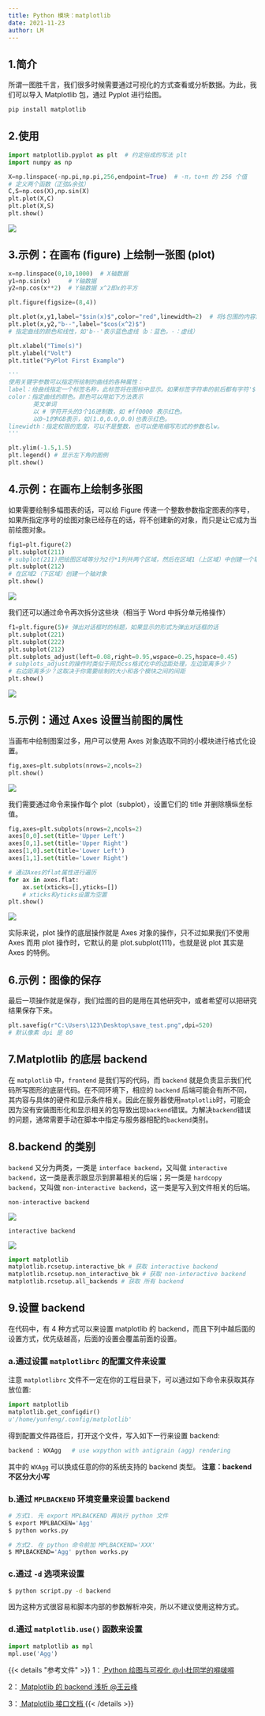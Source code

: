 ```yaml
---
title: Python 模块：matplotlib
date: 2021-11-23
author: LM
---
```


## 1.简介

所谓一图胜千言，我们很多时候需要通过可视化的方式查看或分析数据。为此，我们可以导入 Matplotlib 包，通过 Pyplot 进行绘图。

```python
pip install matplotlib
```

## 2.使用

```python
import matplotlib.pyplot as plt  # 约定俗成的写法 plt
import numpy as np

X=np.linspace(-np.pi,np.pi,256,endpoint=True)  # -π，to+π 的 256 个值
# 定义两个函数（正弦&余弦）
C,S=np.cos(X),np.sin(X)
plt.plot(X,C)
plt.plot(X,S)
plt.show()
```

![](/images/drawingbed/img/202205051045261.png)

## 3.示例：在画布 (figure) 上绘制一张图 (plot)

```python
x=np.linspace(0,10,1000)  # X轴数据
y1=np.sin(x)     # Y轴数据
y2=np.cos(x**2)  # Y轴数据 x^2即x的平方

plt.figure(figsize=(8,4))

plt.plot(x,y1,label="$sin(x)$",color="red",linewidth=2)  # 将$包围的内容渲染为数学公式
plt.plot(x,y2,"b--",label="$cos(x^2)$")
# 指定曲线的颜色和线性，如'b--'表示蓝色虚线（b：蓝色，-：虚线）

plt.xlabel("Time(s)")
plt.ylabel("Volt")
plt.title("PyPlot First Example")

'''
使用关键字参数可以指定所绘制的曲线的各种属性：
label：给曲线指定一个标签名称，此标签将在图标中显示。如果标签字符串的前后都有字符'$'，则Matplotlib会使用其内嵌的LaTex引擎将其显示为数学公式
color：指定曲线的颜色。颜色可以用如下方法表示
       英文单词
       以 # 字符开头的3个16进制数，如 #ff0000 表示红色。
       以0~1的RGB表示，如(1.0,0.0,0.0)也表示红色。
linewidth：指定权限的宽度，可以不是整数，也可以使用缩写形式的参数名lw。
'''

plt.ylim(-1.5,1.5)
plt.legend() # 显示左下角的图例
plt.show()
```

##  4.示例：在画布上绘制多张图

如果需要绘制多幅图表的话，可以给 Figure 传递一个整数参数指定图表的序号，如果所指定序号的绘图对象已经存在的话，将不创建新的对象，而只是让它成为当前绘图对象。

```python
fig1=plt.figure(2)
plt.subplot(211)
# subplot(211)把绘图区域等分为2行*1列共两个区域，然后在区域1（上区域）中创建一个轴对象
plt.subplot(212)
# 在区域2（下区域）创建一个轴对象
plt.show()
```

![](/images/drawingbed/img/202205051045627.png)

我们还可以通过命令再次拆分这些块（相当于 Word 中拆分单元格操作）

```python
f1=plt.figure(5)# 弹出对话框时的标题，如果显示的形式为弹出对话框的话
plt.subplot(221)
plt.subplot(222)
plt.subplot(212)
plt.subplots_adjust(left=0.08,right=0.95,wspace=0.25,hspace=0.45)
# subplots_adjust的操作时类似于网页css格式化中的边距处理，左边距离多少？
# 右边距离多少？这取决于你需要绘制的大小和各个模块之间的间距
plt.show()
```

![](/images/drawingbed/img/202205051045413.png)

## 5.示例：通过 Axes 设置当前图的属性

当画布中绘制图案过多，用户可以使用 Axes 对象选取不同的小模块进行格式化设置。

```python
fig,axes=plt.subplots(nrows=2,ncols=2)
plt.show()
```

![](/images/drawingbed/img/202205051046698.png)

我们需要通过命令来操作每个 plot（subplot），设置它们的 title 并删除横纵坐标值。

```python
fig,axes=plt.subplots(nrows=2,ncols=2)
axes[0,0].set(title='Upper Left')
axes[0,1].set(title='Upper Right')
axes[1,0].set(title='Lower Left')
axes[1,1].set(title='Lower Right')

# 通过Axes的flat属性进行遍历
for ax in axes.flat:
    ax.set(xticks=[],yticks=[])
    # xticks和yticks设置为空置
plt.show()
```

![](/images/drawingbed/img/202205051046875.png)

实际来说，plot 操作的底层操作就是 Axes 对象的操作，只不过如果我们不使用 Axes 而用 plot 操作时，它默认的是 plot.subplot(111)，也就是说 plot 其实是 Axes 的特例。

## 6.示例：图像的保存

最后一项操作就是保存，我们绘图的目的是用在其他研究中，或者希望可以把研究结果保存下来。

```python
plt.savefig(r"C:\Users\123\Desktop\save_test.png",dpi=520)
# 默认像素 dpi 是 80
```

## 7.Matplotlib 的底层 backend

在 `matplotlib` 中，`frontend` 是我们写的代码，而 `backend` 就是负责显示我们代码所写图形的底层代码。在不同环境下，相应的 `backend` 后端可能会有所不同，其内容与具体的硬件和显示条件相关。因此在服务器使用`matplotlib`时，可能会因为没有安装图形化和显示相关的包导致出现`backend`错误。为解决`backend`错误的问题，通常需要手动在脚本中指定与服务器相配的`backend`类别。

## 8.backend 的类别

`backend` 又分为两类，一类是 `interface backend`，又叫做 `interactive backend`，这一类是表示跟显示到屏幕相关的后端；另一类是 `hardcopy backend`，又叫做 `non-interactive backend`，这一类是写入到文件相关的后端。

`non-interactive backend`

![](/images/drawingbed/img/202205051046100.png)

`interactive backend`

![](/images/drawingbed/img/202205051047427.png)

```python
import matplotlib
matplotlib.rcsetup.interactive_bk # 获取 interactive backend
matplotlib.rcsetup.non_interactive_bk # 获取 non-interactive backend
matplotlib.rcsetup.all_backends # 获取 所有 backend
```

## 9.设置 backend

在代码中，有 4 种方式可以来设置 matplotlib 的 backend，而且下列中越后面的设置方式，优先级越高，后面的设置会覆盖前面的设置。  

### a.通过设置 `matplotlibrc` 的配置文件来设置

注意 `matplotlibrc` 文件不一定在你的工程目录下，可以通过如下命令来获取其存放位置:

```python
import matplotlib
matplotlib.get_configdir()
u'/home/yunfeng/.config/matplotlib'
```

得到配置文件路径后，打开这个文件，写入如下一行来设置 backend:

```python
backend : WXAgg   # use wxpython with antigrain (agg) rendering
```

其中的 `WXAgg` 可以换成任意的你的系统支持的 backend 类型。 **注意：backend 不区分大小写**

### b.通过 `MPLBACKEND` 环境变量来设置 backend

```bash
# 方式1. 先 export MPLBACKEND 再执行 python 文件
$ export MPLBACKEN='Agg'
$ python works.py

# 方式2. 在 python 命令前加 MPLBACKEND='XXX'
$ MPLBACKEND='Agg' python works.py
```

### c.通过 `-d` 选项来设置

```bash
$ python script.py -d backend
```

因为这种方式很容易和脚本内部的参数解析冲突，所以不建议使用这种方式。

### d.通过 `matplotlib.use()` 函数来设置

```python
import matplotlib as mpl
mpl.use('Agg')
```

{{< details "参考文件" >}} 
1：[ Python 绘图与可视化 @小杜同学的嘚啵嘚 ](https://www.cnblogs.com/dudududu/p/9149762.html)

2：[ Matplotlib 的 backend 浅析 @王云峰 ](https://cloud.tencent.com/developer/article/1559466)

3：[ Matplotlib 接口文档 ](https://matplotlib.org/api/)
{{< /details >}}